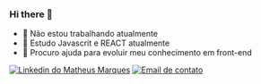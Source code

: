 ### Hi there 👋

- 🔭 Não estou trabalhando atualmente
- 🌱 Estudo Javascrit e REACT atualmente
- 🤔 Procuro ajuda para evoluir meu conhecimento em front-end

<div>
  <a href="https://www.linkedin.com/in/matheus-marques-b5bb17205/"> <img src="https://www.linkedin.com/in/matheus-marques-b5bb17205/" alt="Linkedin do Matheus Marques"></a>
 <a href="mailto:https:matheus.marques01@gmail.com"><img src="https://img.shields.io/badge/Gmail-D14836?style=for-the-badge&logo=gmail&logoColor=white" alt="Email de contato"></a>
 </div>

